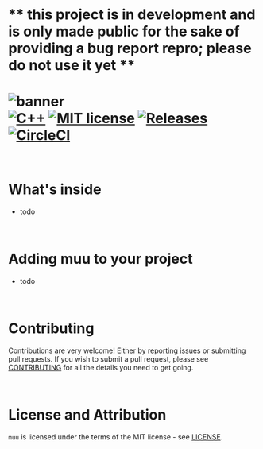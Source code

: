 # ** this project is in development and is only made public for the sake of providing a bug report repro; please do not use it yet **

![banner](docs/muu-banner-small.png)  
[![C++](https://img.shields.io/badge/c%2B%2B-17%2C%2020-informational)][cpp_compilers]
[![MIT license](https://img.shields.io/badge/license-MIT-blue.svg)](./LICENSE)
[![Releases](https://img.shields.io/github/release/marzer/muu.svg)](https://github.com/marzer/muu/releases)
[![CircleCI](https://circleci.com/gh/marzer/muu.svg?style=shield)](https://circleci.com/gh/marzer/muu)
 ====

<br>

# What's inside

- todo

<br>

# Adding muu to your project

- todo

<br>

# Contributing
Contributions are very welcome! Either by [reporting issues] or submitting pull requests.
If you wish to submit a pull request, please see [CONTRIBUTING] for all the details you need to get going.

<br>

# License and Attribution

`muu` is licensed under the terms of the MIT license - see [LICENSE].

[API documentation]: https://marzer.github.io/muu/
[CONTRIBUTING]: ./CONTRIBUTING.md
[LICENSE]: ./LICENSE
[cpp_compilers]: https://en.cppreference.com/w/cpp/compiler_support
[reporting issues]: https://github.com/marzer/tomlplusplus/issues
